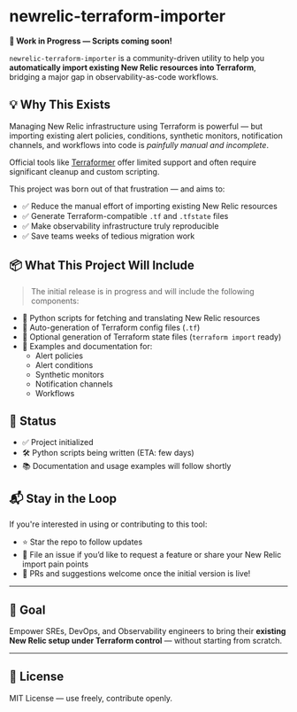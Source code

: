 # newrelic-terraform-importer

**🚧 Work in Progress — Scripts coming soon!**

`newrelic-terraform-importer` is a community-driven utility to help you **automatically import existing New Relic resources into Terraform**, bridging a major gap in observability-as-code workflows.

## 💡 Why This Exists

Managing New Relic infrastructure using Terraform is powerful — but importing existing alert policies, conditions, synthetic monitors, notification channels, and workflows into code is *painfully manual and incomplete*.

Official tools like [Terraformer](https://github.com/GoogleCloudPlatform/terraformer) offer limited support and often require significant cleanup and custom scripting.

This project was born out of that frustration — and aims to:

- ✅ Reduce the manual effort of importing existing New Relic resources
- ✅ Generate Terraform-compatible `.tf` and `.tfstate` files
- ✅ Make observability infrastructure truly reproducible
- ✅ Save teams weeks of tedious migration work

## 📦 What This Project Will Include

> The initial release is in progress and will include the following components:

- 🔧 Python scripts for fetching and translating New Relic resources
- 📄 Auto-generation of Terraform config files (`.tf`)
- 📂 Optional generation of Terraform state files (`terraform import` ready)
- 📘 Examples and documentation for:
  - Alert policies
  - Alert conditions
  - Synthetic monitors
  - Notification channels
  - Workflows

## 📅 Status

- ✅ Project initialized
- 🛠️ Python scripts being written (ETA: few days)
- 📚 Documentation and usage examples will follow shortly

## 📬 Stay in the Loop

If you're interested in using or contributing to this tool:

- ⭐ Star the repo to follow updates
- 🐛 File an issue if you’d like to request a feature or share your New Relic import pain points
- 🤝 PRs and suggestions welcome once the initial version is live!

---

## 🚀 Goal

Empower SREs, DevOps, and Observability engineers to bring their **existing New Relic setup under Terraform control** — without starting from scratch.

---

## 📜 License

MIT License — use freely, contribute openly.
